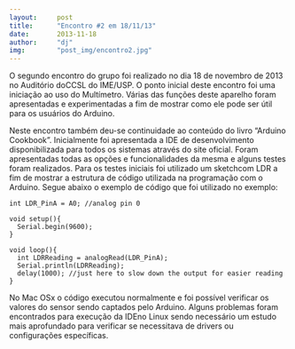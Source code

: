 ```yaml
---
layout:     post
title:      "Encontro #2 em 18/11/13"
date:       2013-11-18
author:     "dj"
img:        "post_img/encontro2.jpg"
---
```

O segundo encontro do grupo foi realizado no dia 18 de novembro de 2013 no Auditório doCCSL do IME/USP. O ponto inicial deste encontro foi uma iniciação ao uso do Multímetro. Várias das funções deste aparelho foram apresentadas e experimentadas a fim de mostrar como ele pode ser útil para os usuários do Arduino.

Neste encontro também deu-se continuidade ao conteúdo do livro “Arduino Cookbook”. Inicialmente foi apresentada a IDE de desenvolvimento disponibilizada para todos os sistemas através do site oficial. Foram apresentadas todas as opções e funcionalidades da mesma e alguns testes foram realizados. Para os testes iniciais foi utilizado um sketchcom LDR a fim de mostrar a estrutura de código utilizada na programação com o Arduino. Segue abaixo o exemplo de código que foi utilizado no exemplo:

```
int LDR_PinA = A0; //analog pin 0
 
void setup(){
  Serial.begin(9600);
}
 
void loop(){
  int LDRReading = analogRead(LDR_PinA); 
  Serial.println(LDRReading);
  delay(1000); //just here to slow down the output for easier reading
}
```

No Mac OSx o código executou normalmente e foi possível verificar os valores do sensor sendo captados pelo Arduino. Alguns problemas foram encontrados para execução da IDEno Linux sendo necessário um estudo mais aprofundado para verificar se necessitava de drivers ou configurações específicas.
